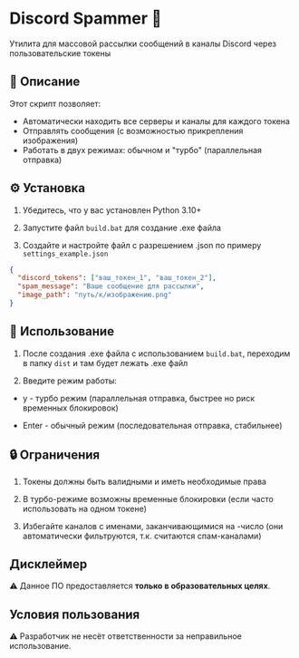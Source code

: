 # Discord Spammer 🚀

Утилита для массовой рассылки сообщений в каналы Discord через пользовательские токены

## 📝 Описание

Этот скрипт позволяет:

- Автоматически находить все серверы и каналы для каждого токена
- Отправлять сообщения (с возможностью прикрепления изображения)
- Работать в двух режимах: обычном и "турбо" (параллельная отправка)

## ⚙️ Установка

1. Убедитесь, что у вас установлен Python 3.10+

2. Запустите файл `build.bat` для создание .exe файла

3. Создайте и настройте файл с разрешением .json по примеру `settings_example.json`

```json
{
  "discord_tokens": ["ваш_токен_1", "ваш_токен_2"],
  "spam_message": "Ваше сообщение для рассылки",
  "image_path": "путь/к/изображению.png"
}
```

## 🚀 Использование

1. После создания .exe файла с использованием `build.bat`, переходим в папку `dist` и там будет лежать .exe файл

2. Введите режим работы:

- y - турбо режим (параллельная отправка, быстрее но риск временных блокировок)

- Enter - обычный режим (последовательная отправка, стабильнее)

## 🔒 Ограничения

1. Токены должны быть валидными и иметь необходимые права

2. В турбо-режиме возможны временные блокировки (если часто использовать на одном токене)

3. Избегайте каналов с именами, заканчивающимися на -число (они автоматически фильтруются, т.к. считаются спам-каналами)

## Дисклеймер

⚠️ Данное ПО предоставляется **только в образовательных целях**.

## Условия пользования

⚠️ Разработчик не несёт ответственности за неправильное использование.
